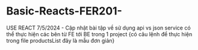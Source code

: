 # Basic-Reacts-FER201-

USE REACT
7/5/2024 - Cập nhật bài tập về sử dụng api vs json service có thể thực hiện các bên từ FE tới BE trong 1 project {có câu lệnh để thực hiện trong file productsList đây là mẫu đơn giản}
